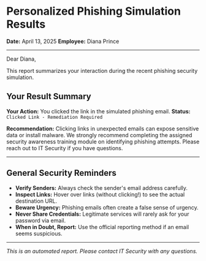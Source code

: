 # Personalized Phishing Simulation Results
**Date:** April 13, 2025
**Employee:** Diana Prince

---
Dear Diana,

This report summarizes your interaction during the recent phishing security simulation.

## Your Result Summary

**Your Action:** You clicked the link in the simulated phishing email.
**Status:** `Clicked Link - Remediation Required`

**Recommendation:** Clicking links in unexpected emails can expose sensitive data or install malware. We strongly recommend completing the assigned security awareness training module on identifying phishing attempts. Please reach out to IT Security if you have questions.

---

## General Security Reminders

* **Verify Senders:** Always check the sender's email address carefully.
* **Inspect Links:** Hover over links (without clicking!) to see the actual destination URL.
* **Beware Urgency:** Phishing emails often create a false sense of urgency.
* **Never Share Credentials:** Legitimate services will rarely ask for your password via email.
* **When in Doubt, Report:** Use the official reporting method if an email seems suspicious.

---

_This is an automated report. Please contact IT Security with any questions._